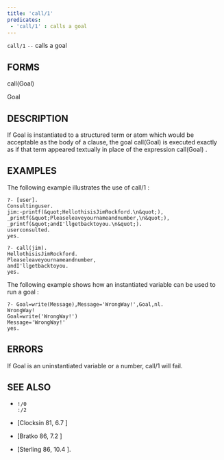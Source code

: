 ```yaml
---
title: 'call/1'
predicates:
 - 'call/1' : calls a goal
---
```

`call/1` `--` calls a goal


## FORMS

call(Goal)

Goal


## DESCRIPTION

If Goal is instantiated to a structured term or atom which would be acceptable as the body of a clause, the goal call(Goal) is executed exactly as if that term appeared textually in place of the expression call(Goal) .


## EXAMPLES

The following example illustrates the use of call/1 :

```
?- [user].
Consultinguser.
jim:-printf(&quot;HellothisisJimRockford.\n&quot;),
_printf(&quot;Pleaseleaveyournameandnumber,\n&quot;),
_printf(&quot;andI'llgetbacktoyou.\n&quot;).
userconsulted.
yes.
```

```
?- call(jim).
HellothisisJimRockford.
Pleaseleaveyournameandnumber,
andI'llgetbacktoyou.
yes.
```

The following example shows how an instantiated variable can be used to run a goal :

```
?- Goal=write(Message),Message='WrongWay!',Goal,nl.
WrongWay!
Goal=write('WrongWay!')
Message='WrongWay!'
yes.
```


## ERRORS

If Goal is an uninstantiated variable or a number, call/1 will fail.


## SEE ALSO

- `!/0`  
`:/2`

- [Clocksin 81, 6.7 ]
- [Bratko 86, 7.2 ]
- [Sterling 86, 10.4 ]. 
